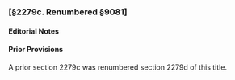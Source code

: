 ### [§2279c. Renumbered §9081] ###

#### **Editorial Notes** ####

#### Prior Provisions ####

A prior section 2279c was renumbered section 2279d of this title.